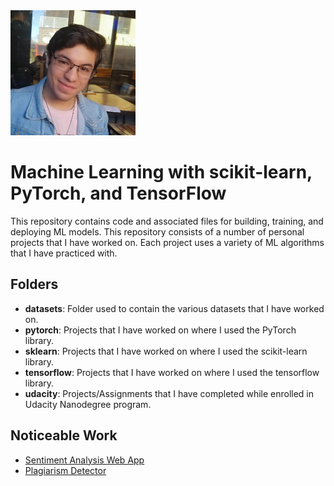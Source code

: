 <img src="profile_picture.png" alt="alt text" width="200" height="200">

# Machine Learning with scikit-learn, PyTorch, and TensorFlow
This repository contains code and associated files for building, training, and deploying ML models. This repository consists of a number of personal projects that I have worked on. Each project uses a variety of ML algorithms that I have practiced with.

## Folders
* **datasets**: Folder used to contain the various datasets that I have worked on.
* **pytorch**: Projects that I have worked on where I used the PyTorch library.
* **sklearn**: Projects that I have worked on where I used the scikit-learn library.
* **tensorflow**: Projects that I have worked on where I used the tensorflow library.
* **udacity**: Projects/Assignments that I have completed while enrolled in Udacity Nanodegree program.

## Noticeable Work
* [Sentiment Analysis Web App](https://github.com/jpzambranoleon/ML_Projects/tree/main/udacity/ML_engineer_nanodegree/sentiment_analysis_project)
* [Plagiarism Detector](https://github.com/jpzambranoleon/ML_Projects/tree/main/udacity/ML_engineer_nanodegree/plagiarism_detector_project)
